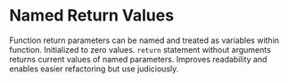 # Named Return Values

Function return parameters can be named and treated as variables within function. Initialized to zero values. `return` statement without arguments returns current values of named parameters. Improves readability and enables easier refactoring but use judiciously.